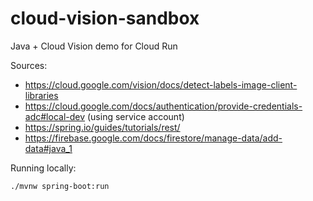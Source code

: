 # cloud-vision-sandbox 

Java + Cloud Vision demo for Cloud Run 


Sources:
- https://cloud.google.com/vision/docs/detect-labels-image-client-libraries
- https://cloud.google.com/docs/authentication/provide-credentials-adc#local-dev (using service account)
- https://spring.io/guides/tutorials/rest/
- https://firebase.google.com/docs/firestore/manage-data/add-data#java_1


Running locally:

```
./mvnw spring-boot:run
```